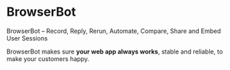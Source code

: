 # BrowserBot
BrowserBot – Record, Reply, Rerun, Automate, Compare, Share and Embed User Sessions

BrowserBot makes sure <b>your web app always works</b>, stable and reliable, to make your customers happy.
